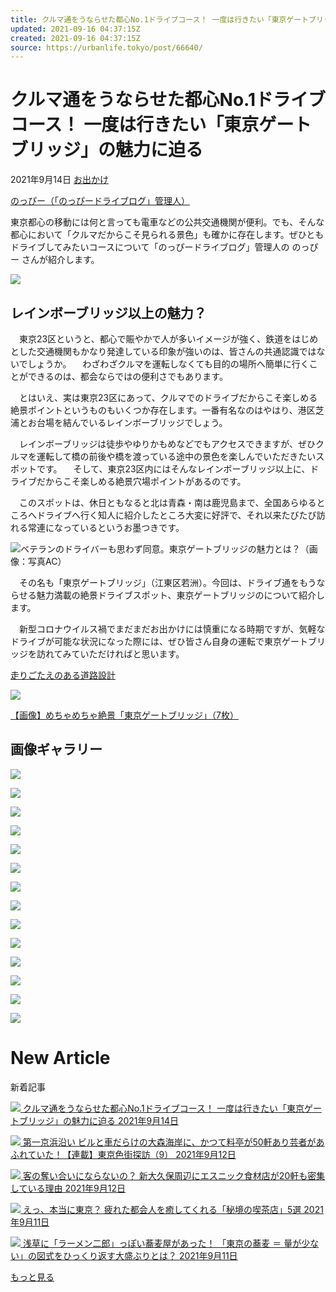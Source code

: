 ```yaml
---
title: クルマ通をうならせた都心No.1ドライブコース！ 一度は行きたい「東京ゲートブリッジ」の魅力に迫る
updated: 2021-09-16 04:37:15Z
created: 2021-09-16 04:37:15Z
source: https://urbanlife.tokyo/post/66640/
---
```


# クルマ通をうならせた都心No.1ドライブコース！ 一度は行きたい「東京ゲートブリッジ」の魅力に迫る

2021年9月14日
 [お出かけ](https://urbanlife.tokyo/category/trip)

 [のっぴー（「のっぴードライブログ」管理人）](https://urbanlife.tokyo/post/writer/%e3%81%ae%e3%81%a3%e3%81%b4%e3%83%bc%ef%bc%88%e3%80%8c%e3%81%ae%e3%81%a3%e3%81%b4%e3%83%bc%e3%83%89%e3%83%a9%e3%82%a4%e3%83%96%e3%83%ad%e3%82%b0%e3%80%8d%e7%ae%a1%e7%90%86%e4%ba%ba%ef%bc%89/)

東京都心の移動には何と言っても電車などの公共交通機関が便利。でも、そんな都心において「クルマだからこそ見られる景色」も確かに存在します。ぜひともドライブしてみたいコースについて「のっぴードライブログ」管理人の のっぴー さんが紹介します。

[![](https://urbanlife.tokyo/wp-content/plugins/wp-social-bookmarking-light/public/images/line80x20.png)](http://line.me/R/msg/text/?%E3%82%AF%E3%83%AB%E3%83%9E%E9%80%9A%E3%82%92%E3%81%86%E3%81%AA%E3%82%89%E3%81%9B%E3%81%9F%E9%83%BD%E5%BF%83No.1%E3%83%89%E3%83%A9%E3%82%A4%E3%83%96%E3%82%B3%E3%83%BC%E3%82%B9%EF%BC%81%20%E4%B8%80%E5%BA%A6%E3%81%AF%E8%A1%8C%E3%81%8D%E3%81%9F%E3%81%84%E3%80%8C%E6%9D%B1%E4%BA%AC%E3%82%B2%E3%83%BC%E3%83%88%E3%83%96%E3%83%AA%E3%83%83%E3%82%B8%E3%80%8D%E3%81%AE%E9%AD%85%E5%8A%9B%E3%81%AB%E8%BF%AB%E3%82%8B%0D%0Ahttps%3A%2F%2Furbanlife.tokyo%2Fpost%2F66640%2F)

## レインボーブリッジ以上の魅力？

　東京23区というと、都心で賑やかで人が多いイメージが強く、鉄道をはじめとした交通機関もかなり発達している印象が強いのは、皆さんの共通認識ではないでしょうか。
　わざわざクルマを運転しなくても目的の場所へ簡単に行くことができるのは、都会ならではの便利さでもあります。

　とはいえ、実は東京23区にあって、クルマでのドライブだからこそ楽しめる絶景ポイントというものもいくつか存在します。一番有名なのはやはり、港区芝浦とお台場を結んでいるレインボーブリッジでしょう。

　レインボーブリッジは徒歩やゆりかもめなどでもアクセスできますが、ぜひクルマを運転して橋の前後や橋を渡っている途中の景色を楽しんでいただきたいスポットです。
　そして、東京23区内にはそんなレインボーブリッジ以上に、ドライブだからこそ楽しめる絶景穴場ポイントがあるのです。

　このスポットは、休日ともなると北は青森・南は鹿児島まで、全国あらゆるところへドライブへ行く知人に紹介したところ大変に好評で、それ以来たびたび訪れる常連になっているというお墨つきです。

[![](https://urbanlife.tokyo/wp-content/uploads/2021/09/210914_gate_01.jpg)](https://urbanlife.tokyo/photo/66640#photo8)ベテランのドライバーも思わず同意。東京ゲートブリッジの魅力とは？（画像：写真AC）

　その名も「東京ゲートブリッジ」（江東区若洲）。今回は、ドライブ通をもうならせる魅力満載の絶景ドライブスポット、東京ゲートブリッジのについて紹介します。

　新型コロナウイルス禍でまだまだお出かけには慎重になる時期ですが、気軽なドライブが可能な状況になった際には、ぜひ皆さん自身の運転で東京ゲートブリッジを訪れてみていただければと思います。

[走りごたえのある道路設計](https://urbanlife.tokyo/post/66640/2)

[![](https://urbanlife.tokyo/wp-content/plugins/wp-social-bookmarking-light/public/images/line80x20.png)](http://line.me/R/msg/text/?%E3%82%AF%E3%83%AB%E3%83%9E%E9%80%9A%E3%82%92%E3%81%86%E3%81%AA%E3%82%89%E3%81%9B%E3%81%9F%E9%83%BD%E5%BF%83No.1%E3%83%89%E3%83%A9%E3%82%A4%E3%83%96%E3%82%B3%E3%83%BC%E3%82%B9%EF%BC%81%20%E4%B8%80%E5%BA%A6%E3%81%AF%E8%A1%8C%E3%81%8D%E3%81%9F%E3%81%84%E3%80%8C%E6%9D%B1%E4%BA%AC%E3%82%B2%E3%83%BC%E3%83%88%E3%83%96%E3%83%AA%E3%83%83%E3%82%B8%E3%80%8D%E3%81%AE%E9%AD%85%E5%8A%9B%E3%81%AB%E8%BF%AB%E3%82%8B%0D%0Ahttps%3A%2F%2Furbanlife.tokyo%2Fpost%2F66640%2F)

[【画像】めちゃめちゃ絶景「東京ゲートブリッジ」（7枚）](https://urbanlife.tokyo/photo/66640)

##  画像ギャラリー

 [![](https://urbanlife.tokyo/wp-content/uploads/2021/09/210914_gate_06.jpg)](https://urbanlife.tokyo/photo/66640#photo1)

 [![](https://urbanlife.tokyo/wp-content/uploads/2021/09/210914_gate_07.jpg)](https://urbanlife.tokyo/photo/66640#photo2)

 [![](https://urbanlife.tokyo/wp-content/uploads/2021/09/210914_gate_08.jpg)](https://urbanlife.tokyo/photo/66640#photo3)

 [![](https://urbanlife.tokyo/wp-content/uploads/2021/09/210914_gate_09.jpg)](https://urbanlife.tokyo/photo/66640#photo4)

 [![](https://urbanlife.tokyo/wp-content/uploads/2021/09/210914_gate_10.jpg)](https://urbanlife.tokyo/photo/66640#photo5)

 [![](https://urbanlife.tokyo/wp-content/uploads/2021/09/210914_gate_11.jpg)](https://urbanlife.tokyo/photo/66640#photo6)

 [![](https://urbanlife.tokyo/wp-content/uploads/2021/09/210914_gate_12.jpg)](https://urbanlife.tokyo/photo/66640#photo7)

 [![](https://urbanlife.tokyo/wp-content/uploads/2021/09/210914_gate_01.jpg)](https://urbanlife.tokyo/photo/66640#photo8)

 [![](https://urbanlife.tokyo/wp-content/uploads/2021/09/210914_gate_02.jpg)](https://urbanlife.tokyo/photo/66640#photo9)

 [![](https://urbanlife.tokyo/wp-content/uploads/2021/09/210914_gate_03.jpg)](https://urbanlife.tokyo/photo/66640#photo10)

 [![](https://urbanlife.tokyo/wp-content/uploads/2021/09/210914_gate_04.jpg)](https://urbanlife.tokyo/photo/66640#photo11)

 [![](https://urbanlife.tokyo/wp-content/uploads/2021/09/210914_gate_05.jpg)](https://urbanlife.tokyo/photo/66640#photo12)

 [![](https://urbanlife.tokyo/wp-content/themes/ulm/assets/images/bnr1_3.jpg?date=20210915000627)](https://urbanlife.tokyo/feature/train202107/)

 ![](https://urbanlife.tokyo/wp-content/themes/ulm/assets/images/detail/img-detail-follow.jpg)

# New Article

新着記事

 [ ![](https://urbanlife.tokyo/wp-content/uploads/2021/09/210914_gate_01.jpg)       クルマ通をうならせた都心No.1ドライブコース！ 一度は行きたい「東京ゲートブリッジ」の魅力に迫る       2021年9月14日](https://urbanlife.tokyo/post/66640/)

 [ ![](https://urbanlife.tokyo/wp-content/uploads/2021/09/210911_omori_01.jpg)       第一京浜沿い ビルと車だらけの大森海岸に、かつて料亭が50軒あり芸者があふれていた！【連載】東京色街探訪（9）       2021年9月12日](https://urbanlife.tokyo/post/66538/)

 [ ![](https://urbanlife.tokyo/wp-content/uploads/2021/09/210912_ethnic_01.jpg)       客の奪い合いにならないの？ 新大久保周辺にエスニック食材店が20軒も密集している理由       2021年9月12日](https://urbanlife.tokyo/post/66526/)

 [ ![](https://urbanlife.tokyo/wp-content/uploads/2021/09/210911_hikyo_01.jpg)       えっ、本当に東京？ 疲れた都会人を癒してくれる「秘境の喫茶店」5選       2021年9月11日](https://urbanlife.tokyo/post/66439/)

 [ ![](https://urbanlife.tokyo/wp-content/uploads/2021/09/210910_kado_01.jpg)       浅草に「ラーメン二郎」っぽい蕎麦屋があった！ 「東京の蕎麦 ＝ 量が少ない」の図式をひっくり返す大盛ぶりとは？       2021年9月11日](https://urbanlife.tokyo/post/66421/)

 [もっと見る](https://urbanlife.tokyo/category/trip)